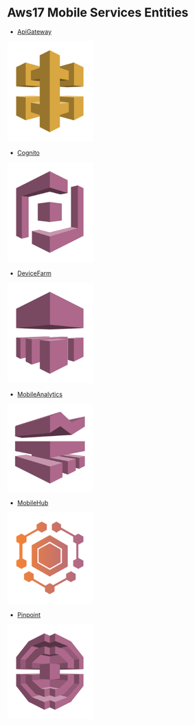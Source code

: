 # Aws17 Mobile Services Entities


- [ApiGateway](./api-gateway.md)  
<img src="./api-gateway.png" width="200"/>

- [Cognito](./cognito.md)  
<img src="./cognito.png" width="200"/>

- [DeviceFarm](./device-farm.md)  
<img src="./device-farm.png" width="200"/>

- [MobileAnalytics](./mobile-analytics.md)  
<img src="./mobile-analytics.png" width="200"/>

- [MobileHub](./mobile-hub.md)  
<img src="./mobile-hub.png" width="200"/>

- [Pinpoint](./pinpoint.md)  
<img src="./pinpoint.png" width="200"/>
